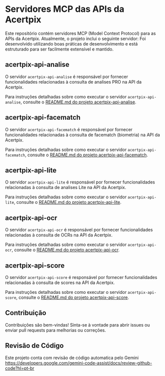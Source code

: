 # Servidores MCP das APIs da Acertpix

Este repositório contém servidores MCP (Model Context Protocol) para as APIs da Acertpix. Atualmente, o projeto inclui o seguinte servidor:
Foi desenvolvido utilizando boas práticas de desenvolvimento e está estruturado para ser facilmente extensível e mantido.

## acertpix-api-analise

O servidor `acertpix-api-analise` é responsável por fornecer funcionalidades relacionadas à consulta de analises PRO na API da Acertpix. 

Para instruções detalhadas sobre como executar o servidor `acertpix-api-analise`, consulte o [README.md do projeto acertpix-api-analise](acertpix-api-analise/README.md).

## acertpix-api-facematch

O servidor `acertpix-api-facematch` é responsável por fornecer funcionalidades relacionadas à consulta de facematch (biometria) na API da Acertpix. 

Para instruções detalhadas sobre como executar o servidor `acertpix-api-facematch`, consulte o [README.md do projeto acertpix-api-facematch](acertpix-api-facematch/README.md).

## acertpix-api-lite

O servidor `acertpix-api-lite` é responsável por fornecer funcionalidades relacionadas à consulta de analises Lite na API da Acertpix. 

Para instruções detalhadas sobre como executar o servidor `acertpix-api-lite`, consulte o [README.md do projeto acertpix-api-lite](acertpix-api-lite/README.md).

## acertpix-api-ocr

O servidor `acertpix-api-ocr` é responsável por fornecer funcionalidades relacionadas à consulta de OCRs na API da Acertpix. 

Para instruções detalhadas sobre como executar o servidor `acertpix-api-ocr`, consulte o [README.md do projeto acertpix-api-ocr](acertpix-api-ocr/README.md).

## acertpix-api-score

O servidor `acertpix-api-score` é responsável por fornecer funcionalidades relacionadas à consulta de scores na API da Acertpix. 

Para instruções detalhadas sobre como executar o servidor `acertpix-api-score`, consulte o [README.md do projeto acertpix-api-score](acertpix-api-score/README.md).


## Contribuição

Contribuições são bem-vindas! Sinta-se à vontade para abrir issues ou enviar pull requests para melhorias ou correções.

## Revisão de Código

Este projeto conta com revisão de código automatica pelo Gemini
https://developers.google.com/gemini-code-assist/docs/review-github-code?hl=pt-br

